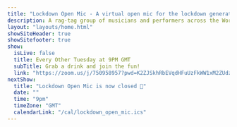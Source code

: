 ```yaml
---
title: "Lockdown Open Mic - A virtual open mic for the lockdown generation"
description: A rag-tag group of musicians and performers across the World, borne of the Covid-19 pandemic and lockdowns who meet every Tuesday night on the internet to sing songs to eachother.
layout: "layouts/home.html"
showSiteHeader: true
showSitefooter: true
show:
  isLive: false
  title: Every Other Tuesday at 9PM GMT
  subTitle: Grab a drink and join the fun!
  link: "https://zoom.us/j/750958957?pwd=K2ZJSkhRbEVqdHFuUzFkWW1xM2ZUdz09"
nextShow:
  title: "Lockdown Open Mic is now closed 🥲"
  date: ""
  time: "9pm"
  timeZone: "GMT"
  calendarLink: "/cal/lockdown_open_mic.ics"
---
```

